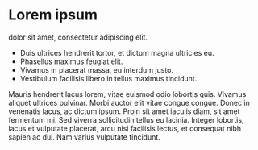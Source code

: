# Lorem ipsum

dolor sit amet, consectetur adipiscing elit. 

- Duis ultrices hendrerit tortor, et dictum magna ultricies eu.
- Phasellus maximus feugiat elit.
- Vivamus in placerat massa, eu interdum justo.
- Vestibulum facilisis libero in tellus maximus tincidunt.

Mauris hendrerit lacus lorem, vitae euismod odio lobortis quis.
Vivamus aliquet ultrices pulvinar. Morbi auctor elit vitae congue congue. 
Donec in venenatis lacus, ac dictum ipsum. Proin sit amet iaculis diam, sit amet fermentum mi. 
Sed viverra sollicitudin tellus eu lacinia. Integer lobortis, lacus et vulputate placerat, arcu nisi facilisis lectus, et consequat nibh sapien ac dui. Nam varius vulputate tincidunt. 
